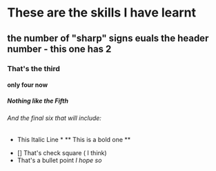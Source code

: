 # These are the skills I have learnt
## the number of "sharp" signs euals the header number - this one has 2
### That's the third
#### only four now
##### Nothing like the Fifth
###### And the final six that will include:
* This Italic Line *
** This is a bold one **
- [] That's check square ( I think)
- That's a bullet point *I hope so*

